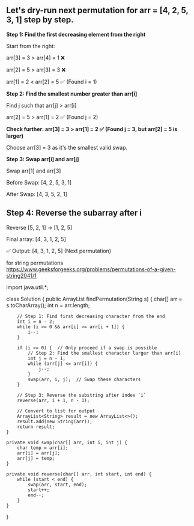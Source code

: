 ## Let's dry-run next permutation for arr = [4, 2, 5, 3, 1] step by step.

**Step 1: Find the first decreasing element from the right**

Start from the right:

arr[3] = 3 > arr[4] = 1 ❌

arr[2] = 5 > arr[3] = 3 ❌

arr[1] = 2 < arr[2] = 5 ✅ (Found i = 1)

**Step 2: Find the smallest number greater than arr[i]**

Find j such that arr[j] > arr[i]

arr[2] = 5 > arr[1] = 2 ✅ (Found j = 2)

**Check further: arr[3] = 3 > arr[1] = 2 ✅ (Found j = 3, but arr[2] = 5 is larger)**

Choose arr[3] = 3 as it's the smallest valid swap.

**Step 3: Swap arr[i] and arr[j]**

Swap arr[1] and arr[3]

Before Swap: [4, 2, 5, 3, 1]

After Swap: [4, 3, 5, 2, 1]

## Step 4: Reverse the subarray after i

Reverse [5, 2, 1] → [1, 2, 5]

Final array: [4, 3, 1, 2, 5]

✅ Output: [4, 3, 1, 2, 5] (Next permutation)

for string permutations
https://www.geeksforgeeks.org/problems/permutations-of-a-given-string2041/1

import java.util.*;

class Solution {
    public ArrayList<String> findPermutation(String s) {
        char[] arr = s.toCharArray();
        int n = arr.length;

        // Step 1: Find first decreasing character from the end
        int i = n - 2;
        while (i >= 0 && arr[i] >= arr[i + 1]) {
            i--;
        }

        if (i >= 0) {  // Only proceed if a swap is possible
            // Step 2: Find the smallest character larger than arr[i]
            int j = n - 1;
            while (arr[j] <= arr[i]) {
                j--;
            }
            swap(arr, i, j);  // Swap these characters
        }

        // Step 3: Reverse the substring after index `i`
        reverse(arr, i + 1, n - 1);

        // Convert to list for output
        ArrayList<String> result = new ArrayList<>();
        result.add(new String(arr));
        return result;
    }

    private void swap(char[] arr, int i, int j) {
        char temp = arr[i];
        arr[i] = arr[j];
        arr[j] = temp;
    }

    private void reverse(char[] arr, int start, int end) {
        while (start < end) {
            swap(arr, start, end);
            start++;
            end--;
        }
    }
}
